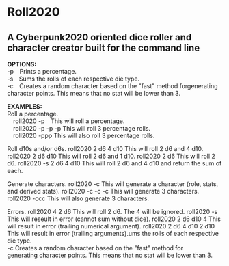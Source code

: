 # Roll2020
## A Cyberpunk2020 oriented dice roller and character creator built for the command line

**OPTIONS:**  
  -p&emsp;Prints a percentage.  
  -s&emsp;Sums the rolls of each respective die type.  
  -c&emsp;Creates a random character based on the "fast" method forgenerating character points. This means that no stat will be lower than 3.  

**EXAMPLES:**  
Roll a percentage.    
    &emsp;roll2020 -p&emsp;This will roll a percentage.  
    &emsp;roll2020 -p -p -p		This will roll 3 percentage rolls.  
    &emsp;roll2020 -ppp		This will also roll 3 percentage rolls.  

  Roll d10s and/or d6s.
    roll2020 2 d6 4 d10		This will roll 2 d6 and 4 d10.
    roll2020 2 d6 d10		This will roll 2 d6 and 1 d10.
    roll2020 2 d6		This will roll 2 d6.
    roll2020 -s 2 d6 4 d10	This will roll 2 d6 and 4 d10 and return the sum of each.

  Generate characters.
    roll2020 -c			This will generate a character (role, stats, and derived stats).
    roll2020 -c -c -c		This will generate 3 characters.
    roll2020 -ccc		This will also generate 3 characters.

  Errors.
    roll2020 4 2 d6		This will roll 2 d6. The 4 will be ignored.
    roll2020 -s			This will reseult in error (cannot sum without dice).
    roll2020 2 d6 d10 4		This will result in error (trailing numerical argument).
    roll2020 2 d6 4 d10 2 d10	This will result in error (trailing arguments).ums the rolls of each respective die type.  
  -c    Creates a random character based on the "fast" method for  
        generating character points. This means that no stat will be lower than 3.  
